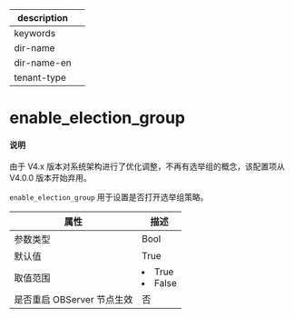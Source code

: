 |description||
|---|---|
|keywords||
|dir-name||
|dir-name-en||
|tenant-type||

# enable_election_group

<main id="notice" type='explain'>
<h4>说明</h4>
<p>由于 V4.x 版本对系统架构进行了优化调整，不再有选举组的概念，该配置项从 V4.0.0 版本开始弃用。</p>
</main>

`enable_election_group` 用于设置是否打开选举组策略。

|        属性        |                        描述                    |
|------------------|--------------------------------------------------|
| 参数类型             | Bool                                         |
| 默认值              | True                                           |
| 取值范围             | </li><li> True   </li><li> False    |
| 是否重启 OBServer 节点生效 | 否                                        |




